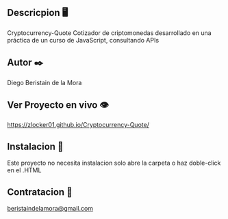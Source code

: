 ## Descricpion 🖥️

Cryptocurrency-Quote
Cotizador de criptomonedas desarrollado en una práctica de un curso de JavaScript,  consultando APIs

## Autor ✒️

Diego Beristain de la Mora

## Ver Proyecto en vivo 👁️

https://zlocker01.github.io/Cryptocurrency-Quote/

## Instalacion 🔌

Este proyecto no necesita instalacion solo abre la carpeta o haz doble-click en el .HTML

## Contratacion 📧

beristaindelamora@gmail.com
